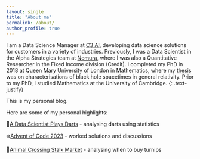 ```yaml
---
layout: single
title: "About me"
permalink: /about/
author_profile: true
---
```


I am a Data Science Manager at [C3 AI](https://c3.ai/), developing data science 
solutions for customers in a variety of industries. Previously, I was a Data 
Scientist in the Alpha Strategies team at [Nomura](https://www.nomura.com/), 
where I was also a Quantitative Researcher in the Fixed Income division (Credit). I 
completed my PhD in 2018 at Queen Mary University of London in Mathematics,
 where my [thesis](https://mjc239.github.io/assets/PhDThesis.pdf) was on 
 characterisations of black hole spacetimes in general relativity. Prior to my 
 PhD, I studied Mathematics at the University of Cambridge.
 {: .text-justify}
 
This is my personal blog.

Here are some of my personal highlights:

🎯[A Data Scientist Plays Darts](../pages/darts.md) - analysing darts using statistics

❄️[Advent of Code 2023](../pages/aoc23.md) - worked solutions and discussions

🦝[Animal Crossing Stalk Market](../pages/animalcrossing.md) - analysing when to buy turnips


